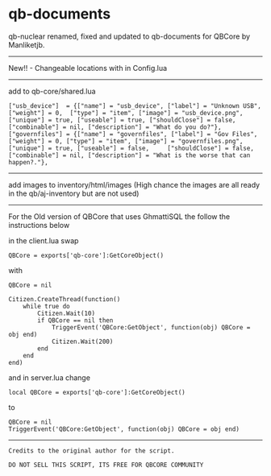 # qb-documents

qb-nuclear renamed, fixed and updated to qb-documents for QBCore by Manliketjb.

---

New!! - Changeable locations with in Config.lua

---

add to qb-core/shared.lua

```
["usb_device"]	= {["name"] = "usb_device", ["label"] = "Unknown USB", ["weight"] = 0,	["type"] = "item", ["image"] = "usb_device.png", ["unique"] = true, ["useable"] = true, ["shouldClose"] = false, ["combinable"] = nil, ["description"] = "What do you do?"},
["governfiles"] = {["name"] = "governfiles", ["label"] = "Gov Files", ["weight"] = 0, ["type"] = "item", ["image"] = "governfiles.png", ["unique"] = true, ["useable"] = false, 	["shouldClose"] = false, ["combinable"] = nil, ["description"] = "What is the worse that can happen?."},

```
---

add images to inventory/html/images (High chance the images are all ready in the qb/aj-inventory but are not used)

---
For the Old version of QBCore that uses GhmattiSQL the follow the instructions below

in the client.lua swap
```
QBCore = exports['qb-core']:GetCoreObject()
```
with
```
QBCore = nil

Citizen.CreateThread(function()
    while true do
        Citizen.Wait(10)
        if QBCore == nil then
            TriggerEvent('QBCore:GetObject', function(obj) QBCore = obj end)
            Citizen.Wait(200)
        end
    end
end)
```
and in server.lua change 
```
local QBCore = exports['qb-core']:GetCoreObject()
```
to 
```
QBCore = nil
TriggerEvent('QBCore:GetObject', function(obj) QBCore = obj end)
```
---

```
Credits to the original author for the script.

DO NOT SELL THIS SCRIPT, ITS FREE FOR QBCORE COMMUNITY 
```
